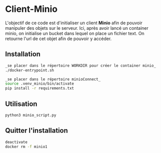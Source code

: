 # Client-Minio

L'objectif de ce code est d'initialiser un client **Minio** afin de pouvoir manipuler des objets sur le serveur.
Ici, après avoir lancé un container minio, on initialise un bucket dans lequel on place un fichier text. On retourne l'url de cet objet afin de pouvoir y accéder.

## Installation
``` bash
_se placer dans le répertoire WORKDIR pour créer le container minio_
./docker-entrypoint.sh

_se placer dans le répertoire minioConnect_
source .venv_minio/bin/activate
pip install -r requirements.txt
```

## Utilisation
```python
python3 minio_script.py
```

## Quitter l'installation
```bash
deactivate
docker rm -f minio1
```
